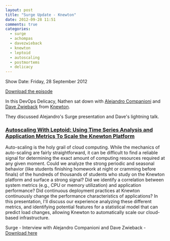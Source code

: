 ```yaml
---
layout: post
title: "Surge Update - Knewton"
date: 2012-09-28 11:51
comments: true
categories: 
  - surge
  - achompas
  - davezwieback
  - knewton
  - leptoid
  - autoscaling
  - postmortems
  - delicacy
---
```

Show Date:  Friday, 28 September 2012

[Download the episode](http://traffic.libsyn.com/foodfight/Surge-3-Knewton.mp3)

In this DevOps Delicacy, Nathen sat down with [Alejandro Companioni](https://twitter.com/achompas) and [Dave Zwieback](https://twitter.com/davezwieback) from [Knewton](http://www.knewton.com/).

They discussed Alejandro's Surge presentation and Dave's lightning talk.

### [Autoscaling With Leptoid: Using Time Series Analysis and Application Metrics To Scale the Knewton Platform](http://omniti.com/surge/2012/sessions/autoscaling-with-leptoid-using-time-series-analysis-and-application-metrics-to-scale-the-knewton-platform)

Auto-scaling is the holy grail of cloud computing. While the mechanics of auto-scaling are fairly straightforward, it can be difficult to find a reliable signal for determining the exact amount of computing resources required at any given moment. Could we analyze the strong periodic and seasonal behavior (like students finishing homework at night or cramming before finals) of the hundreds of thousands of students who study on the Knewton platform and surface a strong signal? Did we identify a correlation between system metrics (e.g., CPU or memory utilization) and application performance? Did continuous deployment practices at Knewton continuously change the performance characteristics of applications? In this presentation, I'll discuss our experience analyzing these different metrics, and identifying potential features for a statistical model that can predict load changes, allowing Knewton to automatically scale our cloud-based infrastructure.

Surge - Interview with Alejandro Companioni and Dave Zwieback -  [Download here](http://traffic.libsyn.com/foodfight/Surge-3-Knewton.mp3)

